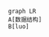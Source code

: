 
```mermaid
graph LR
A[数据结构]
B[luo]
```
<!--stackedit_data:
eyJoaXN0b3J5IjpbLTE5MTQwODAwMzVdfQ==
-->